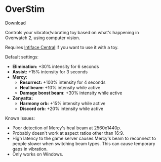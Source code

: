 # OverStim
[Download](https://github.com/cryo-es/OverStim/releases)

Controls your vibrator/vibrating toy based on what's happening in Overwatch 2, using computer vision.

Requires [Intiface Central](https://intiface.com/central/)  if you want to use it with a toy.

Default settings:
- **Elimination:** +30% intensity for 6 seconds
- **Assist:** +15% intensity for 3 seconds
- **Mercy:**
  - **Resurrect:** +100% intensity for 4 seconds
  - **Heal beam:** +10% intensity while active
  - **Damage boost beam:** +30% intensity while active
- **Zenyatta:**
  - **Harmony orb:** +15% intensity while active
  - **Discord orb:** +20% intensity while active

Known Issues:
- Poor detection of Mercy's heal beam at 2560x1440p.
- Probably doesn't work at aspect ratios other than 16:9.
- High latency to the game server causes Mercy's beam to reconnect to people slower when switching beam types. This can cause temporary gaps in vibration.
- Only works on Windows.
